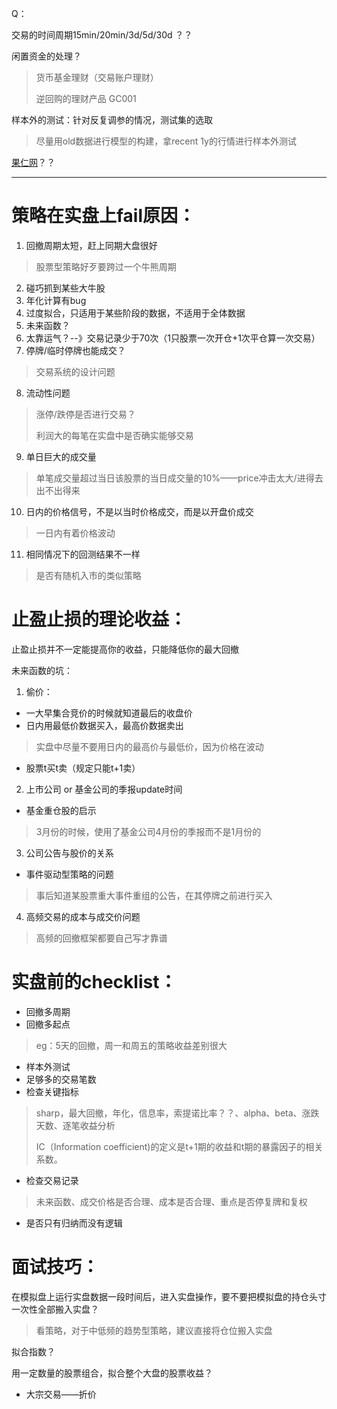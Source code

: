 Q：

交易的时间周期15min/20min/3d/5d/30d ？？

闲置资金的处理？

> 货币基金理财（交易账户理财）
>
> 逆回购的理财产品 GC001



样本外的测试：针对反复调参的情况，测试集的选取

> 尽量用old数据进行模型的构建，拿recent 1y的行情进行样本外测试



[果仁网]( https://guorn.com/ )？？

---



# 策略在实盘上fail原因：

1. 回撤周期太短，赶上同期大盘很好

> 股票型策略好歹要跨过一个牛熊周期

2. 碰巧抓到某些大牛股
3. 年化计算有bug
4. 过度拟合，只适用于某些阶段的数据，不适用于全体数据
5. 未来函数？
6. 太靠运气？--》交易记录少于70次（1只股票一次开仓+1次平仓算一次交易）
7. 停牌/临时停牌也能成交？

> 交易系统的设计问题

8. 流动性问题

> 涨停/跌停是否进行交易？
>
> 利润大的每笔在实盘中是否确实能够交易

9. 单日巨大的成交量

> 单笔成交量超过当日该股票的当日成交量的10%——price冲击太大/进得去出不出得来

10. 日内的价格信号，不是以当时价格成交，而是以开盘价成交

> 一日内有着价格波动

11. 相同情况下的回测结果不一样

> 是否有随机入市的类似策略



# 止盈止损的理论收益：

止盈止损并不一定能提高你的收益，只能降低你的最大回撤

未来函数的坑：

1. 偷价：

- 一大早集合竞价的时候就知道最后的收盘价
- 日内用最低价数据买入，最高价数据卖出

> 实盘中尽量不要用日内的最高价与最低价，因为价格在波动

- 股票t买t卖（规定只能t+1卖）

2. 上市公司 or 基金公司的季报update时间

- 基金重仓股的启示      

> 3月份的时候，使用了基金公司4月份的季报而不是1月份的

3. 公司公告与股价的关系

- 事件驱动型策略的问题

> 事后知道某股票重大事件重组的公告，在其停牌之前进行买入

4. 高频交易的成本与成交价问题

> 高频的回撤框架都要自己写才靠谱



# 实盘前的checklist：


- 回撤多周期
- 回撤多起点

> eg：5天的回撤，周一和周五的策略收益差别很大

- 样本外测试
- 足够多的交易笔数
- 检查关键指标

> sharp，最大回撤，年化，信息率，索提诺比率？？、alpha、beta、涨跌天数、逐笔收益分析
>
> IC（Information coefficient)的定义是t+1期的收益和t期的暴露因子的相关系数。 

- 检查交易记录

> 未来函数、成交价格是否合理、成本是否合理、重点是否停复牌和复权

- 是否只有归纳而没有逻辑

 

# 面试技巧：

在模拟盘上运行实盘数据一段时间后，进入实盘操作，要不要把模拟盘的持仓头寸一次性全部搬入实盘？

> 看策略，对于中低频的趋势型策略，建议直接将仓位搬入实盘



拟合指数？

用一定数量的股票组合，拟合整个大盘的股票收益？



- 大宗交易——折价

